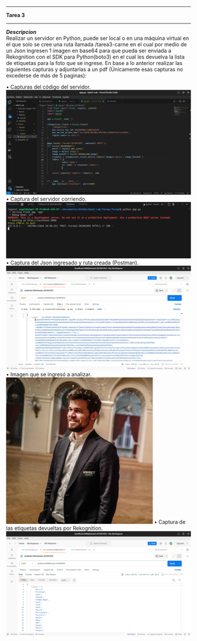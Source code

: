 ___
**Tarea 3**
___
***Descripcion***  
Realizar un servidor en Python, puede ser local o en una máquina virtual en el que
solo se cree una ruta llamada /tarea3-carne en el cual por medio de un Json ingresen
1 imagen en base64 para que pueda ser enviada a Rekognition con el SDK para
Python(boto3) en el cual les devuelva la lista de etiquetas para la foto que se ingrese.
En base a lo anterior realizar las siguientes capturas y adjuntarlas a un pdf
(Únicamente esas capturas no excederse de más de 5 paginas):

• Capturas del código del servidor.
![1.png](./Imagenes/1.png )
• Captura del servidor corriendo.
![2.png](./Imagenes/2.png )
• Captura del Json ingresado y ruta creada (Postman).
![3.png](./Imagenes/3.png )
• Imagen que se ingresó a analizar.
![4.jpg](./Imagenes/4.jpg )
• Captura de las etiquetas devueltas por Rekognition.
![5.png](./Imagenes/5.png )



